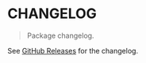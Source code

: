 # CHANGELOG

> Package changelog.

See [GitHub Releases](https://github.com/stdlib-js/number-float64-base-assert-is-same-value/releases) for the changelog.